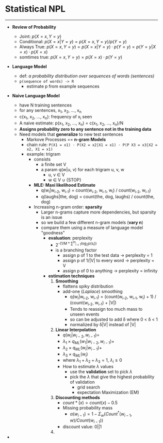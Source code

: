 # **Statistical NPL**
---
- **Review of Probability**
  - Joint: $p(X = x, Y=y)$
  - Conditional: $p(X=x|Y=y)=p(X=x,Y=y)/p(Y=y)$
  - Always True: $p(X=x, Y=y)=p(X=x|Y=y)\cdot p(Y=y)=p(Y=y|X=x)\cdot p(X=x)$
  - somtimes true: $p(X=x, Y=y)=p(X=x)\cdot p(Y=y)$
- **Language Model**
  - def: *a probability distribution over sequences of words (sentences)*
  - `p(sequence of words) -> R`
    - estimate p from example sequences

- **Naive Language Model**
  - have N training sentences
  - for any sentences, x<sub>1</sub>, x<sub>2</sub>, ..., x<sub>n</sub>
  - c(x<sub>1</sub>, x<sub>2</sub>, ..., x<sub>n</sub>): frequency of x<sub>i</sub> seen
  - A naive estimate: p(x<sub>1</sub>, x<sub>2</sub>, ..., x<sub>n</sub>) = c(x<sub>1</sub>, x<sub>2</sub>, ..., x<sub>n</sub>)/N
  - **Assigns probability zero to any sentence not in the training data**
  - Need models that **generalize** to new test sentences
    - Markove Processes == **n-gram Models**
    - chain rule: `P(X1 = x1) · P(X2 = x2|X1 = x1) · P(P X3 = x3|X2 = x2, X1 = x1)`
    - example: trigram
      - consists
        - a finite set V
        - a param q(w|u, v) for each trigram u, v, w
          - u, v ∈ V
          - w ∈ V ∪ {STOP}
      - **MLE: Maxi likelihood Estimate**
        - q(w<sub>i</sub>|w<sub>i-2</sub>, w<sub>i-1</sub>) = count(w<sub>i-2</sub>, w<sub>i-1</sub>, w<sub>i</sub>) / count(w<sub>i-2</sub>, w<sub>i-1</sub>)
        - q(laughs|the, dog) = count(the, dog, laughs) / count(the, dog)
      - Increasing n-gram order: **sparsity**
        - Larger n-grams capture more dependencies, but sparsity is an issue
        - so we build a few different n-gram models (**vary n**)
        - compare them using a measure of language model "goodness"
          - **evaluation**: perplexity
            - 2<sup>-(1/M * ∑<sup>m</sup><sub>i = 1</sub>log<sub>2</sub>p(s<sub>i</sub>))</sup>
            - is a branching factor
              - assign p of 1 to the test data -> perplexity = 1
              - assign p of 1/|V| to every word -> perplexity = V
              - assign p of 0 to anything -> perplexity = infinity
          - **estimation techniques**
            1. **Smoothing**
                - flattens spiky distribution
                - add-one (*Laplace*) smoothing
                  - q(w<sub>i</sub>|w<sub>i-2</sub>, w<sub>i-1</sub>) = (count(w<sub>i-2</sub>, w<sub>i-1</sub>, w<sub>i</sub>) + 1) / (count(w<sub>i-2</sub>, w<sub>i-1</sub>) + |V|)
                  - Tends to reassign too much mass to unseen events
                  - so can be adjusted to add δ where 0 < δ < 1
                  - normalized by δ|V| instead of |V|
            2. **Linear Interpolation**
                - $q(w_i|w_{i-2}, w_{i-1}) =$
                - $\lambda_1 \times q_{ML}(w_1|w_{i-2}, w_{i-1}) +$
                - $\lambda_2 \times q_{ML}(w_i|w_{i-1}) +$
                - $\lambda_3 \times q_{ML}(w_i)$
                - where $\lambda_1 + \lambda_2 + \lambda_3 = 1$, $\lambda_i ≥ 0$
                - How to estimate $\lambda$ values
                  - use the **validation** set to pick $\lambda$
                  - pick the $\lambda$ that give the highest probability of validation
                    - grid search 
                    - expectation Maximization (EM)
            3. **Discounting methods**
                - $count*(x) = count(x) - 0.5$
                - Missing probability mass
                  - $\alpha(w_{i-1})=1-\Sigma_w(Count^*(w_{i-1}, w)/Count(w_{i-1}))$
                - discount value: $0 || 1$
            4. 

- 